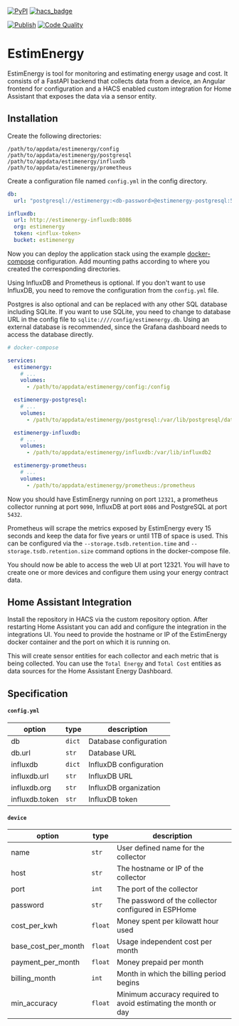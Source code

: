 [![PyPI](https://img.shields.io/pypi/v/estimenergy)](https://pypi.org/project/estimenergy)
[![hacs_badge](https://img.shields.io/badge/HACS-Custom-41BDF5.svg)](https://github.com/hacs/integration)

[![Publish](https://github.com/EuleMitKeule/EstimEnergy/actions/workflows/publish.yml/badge.svg)](https://github.com/EuleMitKeule/EstimEnergy/actions/workflows/publish.yml)
[![Code Quality](https://github.com/EuleMitKeule/EstimEnergy/actions/workflows/quality.yml/badge.svg)](https://github.com/EuleMitKeule/EstimEnergy/actions/workflows/quality.yml)

# EstimEnergy

EstimEnergy is tool for monitoring and estimating energy usage and cost.
It consists of a FastAPI backend that collects data from a device, an Angular frontend for configuration and a HACS enabled custom integration for Home Assistant that exposes the data via a sensor entity.

## Installation

Create the following directories:

`/path/to/appdata/estimenergy/config`<br>
`/path/to/appdata/estimenergy/postgresql`<br>
`/path/to/appdata/estimenergy/influxdb`<br>
`/path/to/appdata/estimenergy/prometheus`

Create a configuration file named `config.yml` in the config directory.

```yaml
db:
  url: "postgresql://estimenergy:<db-password>@estimenergy-postgresql:5432/estimenergy?sslmode=disable"

influxdb:
  url: http://estimenergy-influxdb:8086
  org: estimenergy
  token: <influx-token>
  bucket: estimenergy
```

Now you can deploy the application stack using the example [docker-compose](docker-compose.yml) configuration.
Add mounting paths according to where you created the corresponding directories.

Using InfluxDB and Prometheus is optional. If you don't want to use InfluxDB, you need to remove the configuration from the `config.yml` file.

Postgres is also optional and can be replaced with any other SQL database including SQLite. If you want to use SQLite, you need to change to database URL in the config file to `sqlite:////config/estimenergy.db`. Using an external database is recommended, since the Grafana dashboard needs to access the database directly.

```yaml
# docker-compose

services:
  estimenergy:
    # ...
    volumes:
      - /path/to/appdata/estimenergy/config:/config

  estimenergy-postgresql:
    # ...
    volumes:
      - /path/to/appdata/estimenergy/postgresql:/var/lib/postgresql/data

  estimenergy-influxdb:
    # ...
    volumes:
      - /path/to/appdata/estimenergy/influxdb:/var/lib/influxdb2

  estimenergy-prometheus:
    # ...
    volumes:
      - /path/to/appdata/estimenergy/prometheus:/prometheus
```

Now you should have EstimEnergy running on port `12321`, a prometheus collector running at port `9090`, InfluxDB at port `8086` and PostgreSQL at port `5432`.

Prometheus will scrape the metrics exposed by EstimEnergy every 15 seconds and keep the data for five years or until 1TB of space is used. This can be configured via the `--storage.tsdb.retention.time` and `--storage.tsdb.retention.size` command options in the docker-compose file.

You should now be able to access the web UI at port 12321. You will have to create one or more devices and configure them using your energy contract data.

## Home Assistant Integration

Install the repository in HACS via the custom repository option. After restarting Home Assistant you can add and configure the integration in the integrations UI. You need to provide the hostname or IP of the EstimEnergy docker container and the port on which it is running on.

This will create sensor entities for each collector and each metric that is being collected. You can use the `Total Energy` and `Total Cost` entities as data sources for the Home Assistant Energy Dashboard.

## Specification

#### `config.yml`
|option|type|description|
|-|-|-|
|db|`dict`|Database configuration|
|db.url|`str`|Database URL|
|influxdb|`dict`|InfluxDB configuration|
|influxdb.url|`str`|InfluxDB URL|
|influxdb.org|`str`|InfluxDB organization|
|influxdb.token|`str`|InfluxDB token|

#### `device`
option|type|description
-|-|-
name|`str`|User defined name for the collector
host|`str`|The hostname or IP of the collector
port|`int`|The port of the collector
password|`str`|The password of the collector configured in ESPHome
cost_per_kwh|`float`|Money spent per kilowatt hour used
base_cost_per_month|`float`|Usage independent cost per month
payment_per_month|`float`|Money prepaid per month
billing_month|`int`|Month in which the billing period begins
min_accuracy|`float`|Minimum accuracy required to avoid estimating the month or day
